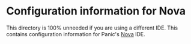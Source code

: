 # Configuration information for Nova

This directory is 100% unneeded if you are using a different IDE. This contains configuration information for Panic's [Nova](https://nova.app/) IDE.
